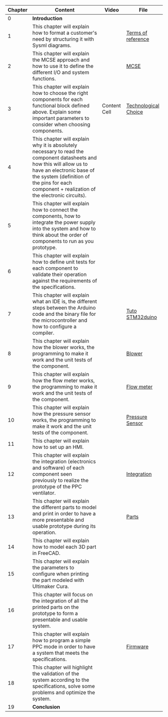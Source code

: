 | Chapter  | Content | Video  | File |
| ------------- | ------------- | ------------- | ------------- |
| 0  | **Introduction**  |  |  |
| 1  | This chapter will explain how to format a customer's need by structuring it with Sysml diagrams.  |   | [Terms of reference](https://github.com/makers-for-life/makair-cpap/tree/master/Conception-CPAP)   |
| 2  | This chapter will explain the MCSE approach and how to use it to define the different I/O and system functions. |  | [MCSE](https://github.com/makers-for-life/makair-cpap/tree/master/Conception-CPAP)  |
| 3  | This chapter will explain how to choose the right components for each functional block defined above. Explain some important parameters to consider when choosing components. | Content Cell  | [Technological Choice](https://github.com/makers-for-life/makair-cpap/tree/master/Conception-CPAP)  |
| 4  | This chapter will explain why it is absolutely necessary to read the component datasheets and how this will allow us to have an electronic base of the system (definition of the pins for each component + realization of the electronic circuits).  |  |  |
| 5  | This chapter will explain how to connect the components, how to integrate the power supply into the system and how to think about the order of components to run as you prototype.  |   |  |
| 6  | This chapter will explain how to define unit tests for each component to validate their operation against the requirements of the specifications.  |  |  |
| 7  | This chapter will explain what an IDE is, the different steps between the Arduino code and the binary file for the microcontroller and how to configure a compiler. |   | [Tuto STM32duino](https://github.com/makers-for-life/makair-cpap/blob/master/Educational-videos/Educational-sheets/Tuto_stm32duino.pdf)  |
| 8  | This chapter will explain how the blower works, the programming to make it work and the unit tests of the component. |  | [Blower](https://github.com/makers-for-life/makair-cpap/blob/master/Educational-videos/Educational-sheets/Ptech_Blower.pdf)  |
| 9  | This chapter will explain how the flow meter works, the programming to make it work and the unit tests of the component.  |   | [Flow meter](https://github.com/makers-for-life/makair-cpap/blob/master/Educational-videos/Educational-sheets/Ptech_debitmetre.pdf)  |
| 10  | This chapter will explain how the pressure sensor works, the programming to make it work and the unit tests of the component. |   | [Pressure Sensor](https://github.com/makers-for-life/makair-cpap/blob/master/Educational-videos/Educational-sheets/Ptech_capteur_pression.pdf)  |
| 11  | This chapter will explain how to set up an HMI.  |   |  |
| 12  | This chapter will explain the integration (electronics and software) of each component seen previously to realize the prototype of the PPC ventilator. |  | [Integration](https://github.com/makers-for-life/makair-cpap/blob/master/Educational-videos/Educational-sheets/Ptech_Integration.pdf) |
| 13  | This chapter will explain the different parts to model and print in order to have a more presentable and usable prototype during its operation. |   | [Parts](https://github.com/makers-for-life/makair-cpap/tree/master/Parts-CPAP) |
| 14  | This chapter will explain how to model each 3D part in FreeCAD.  |  |  |
| 15  | This chapter will explain the parameters to configure when printing the part modeled with Ultimaker Cura. |  |   |
| 16  | This chapter will focus on the integration of all the printed parts on the prototype to form a presentable and usable system.  |   |   |
| 17  | This chapter will explain how to program a simple PPC mode in order to have a system that meets the specifications. |   | [Firmware](https://github.com/makers-for-life/makair-cpap/tree/master/Firmware-CPAP)  |
| 18  | This chapter will highlight the validation of the system according to the specifications, solve some problems and optimize the system.  |  |  |
| 19  | **Conclusion** |  |  |
